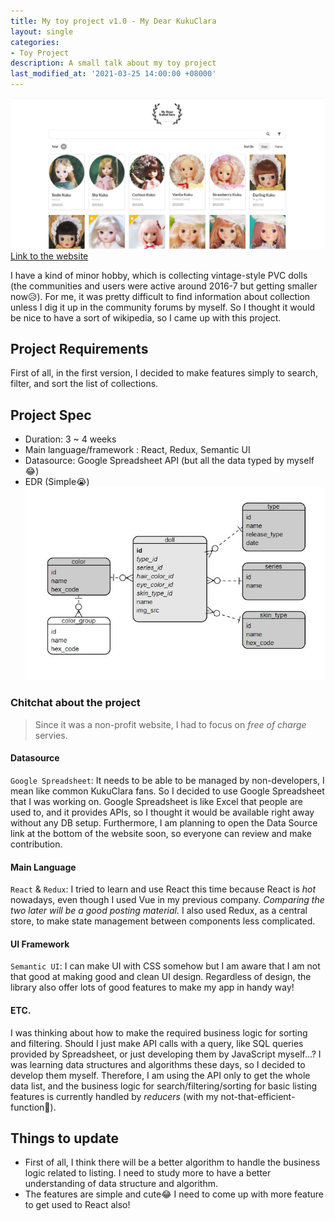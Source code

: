 ```yaml
---
title: My toy project v1.0 - My Dear KukuClara
layout: single
categories:
- Toy Project
description: A small talk about my toy project
last_modified_at: '2021-03-25 14:00:00 +08000'
---
```


![Screenshot](/assets/images/screenshot-mdk-v1.JPG)
[Link to the website](https://my-dear-kukuclara.netlify.app/)

I have a kind of minor hobby, which is collecting vintage-style PVC dolls (the communities and users were active around 2016-7 but getting smaller now😥). For me, it was pretty difficult to find information about collection unless I dig it up in the community forums by myself. So I thought it would be nice to have a sort of wikipedia, so I came up with this project.

## Project Requirements
First of all, in the first version, I decided to make features simply to search, filter, and sort the list of collections.

## Project Spec
* Duration: 3 ~ 4 weeks
* Main language/framework : React, Redux, Semantic UI
* Datasource: Google Spreadsheet API (but all the data typed by myself😂)
* EDR (Simple😭)
![ERD](/assets/images/erd-mdk-v1.JPG)

### Chitchat about the project
> Since it was a non-profit website, I had to focus on *free of charge* servies.

#### Datasource
`Google Spreadsheet`: It needs to be able to be managed by non-developers, I mean like common KukuClara fans. So I decided to use Google Spreadsheet that I was working on. Google Spreadsheet is like Excel that people are used to, and it provides APIs, so I thought it would be available right away without any DB setup. Furthermore, I am planning to open the Data Source link at the bottom of the website soon, so everyone can review and make contribution.

#### Main Language
`React` & `Redux`: I tried to learn and use React this time because React is *hot* nowadays, even though I used Vue in my previous company. *Comparing the two later will be a good posting material.* I also used Redux, as a central store, to make state management between components less complicated.

#### UI Framework
`Semantic UI`: I can make UI with CSS somehow but I am aware that I am not that good at making good and clean UI design. Regardless of design, the library also offer lots of good features to make my app in handy way!

#### ETC.
I was thinking about how to make the required business logic for sorting and filtering. Should I just make API calls with a query, like SQL queries provided by Spreadsheet, or just developing them by JavaScript myself...? I was learning data structures and algorithms these days, so I decided to develop them myself. Therefore, I am using the API only to get the whole data list, and the business logic for search/filtering/sorting for basic listing features is currently handled by *reducers* (with my not-that-efficient-function🤔).

## Things to update
* First of all, I think there will be a better algorithm to handle the business logic related to listing. I need to study more to have a better understanding of data structure and algorithm.
* The features are simple and cute😂 I need to come up with more feature to get used to React also!
